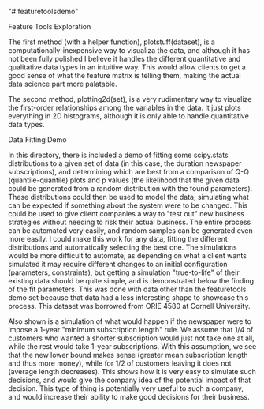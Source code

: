 "# featuretoolsdemo" 

Feature Tools Exploration

The first method (with a helper function), plotstuff(dataset), is a computationally-inexpensive way to visualiza the data, and although it has not been fully polished I believe it handles the different quantitative and qualitative data types in an intuitive way. This would allow clients to get a good sense of what the feature matrix is telling them, making the actual data science part more palatable.

The second method, plotting2d(set), is a very rudimentary way to visualize the first-order relationships among the variables in the data. It just plots everything in 2D histograms, although it is only able to handle quantitative data types.

Data Fitting Demo

In this directory, there is included a demo of fitting some scipy.stats distributions to a given set of data (in this case, the duration newspaper subscriptions), and determining which are best from a comparison of Q-Q (quantile-quantile) plots and p values (the likelihood that the given data could be generated from a random distribution with the found parameters). These distributions could then be used to model the data, simulating what can be expected if something about the system were to be changed. This could be used to give client companies a way to "test out" new business strategies without needing to risk their actual business. The entire process can be automated very easily, and random samples can be generated even more easily. I could make this work for any data, fitting the different distributions and automatically selecting the best one. The simulations would be more difficult to automate, as depending on what a client wants simulated it may require different changes to an initial configuration (parameters, constraints), but getting a simulation "true-to-life" of their existing data should be quite simple, and is demonstrated below the finding of the fit parameters. This was done with data other than the featuretools demo set because that data had a less interesting shape to showcase this process. This dataset was borrowed from ORIE 4580 at Cornell University.

Also shown is a simulation of what would happen if the newspaper were to impose a 1-year "minimum subscription length" rule. We assume that 1/4 of customers who wanted a shorter subscription would just not take one at all, while the rest would take 1-year subscriptions. With this assumption, we see that the new lower bound makes sense (greater mean subscription length and thus more money), while for 1/2 of customers leaving it does not (average length decreases). This shows how it is very easy to simulate such decisions, and would give the company idea of the potential impact of that decision. This type of thing is potentially very useful to such a company, and would increase their ability to make good decisions for their business.
